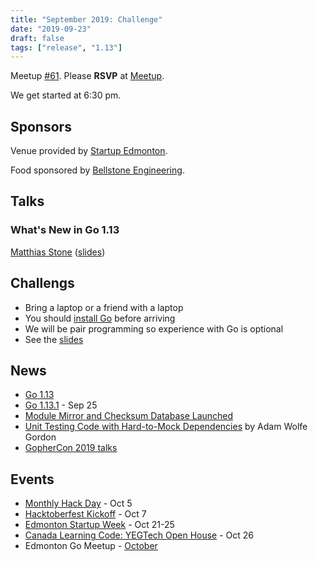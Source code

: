 ```yaml
---
title: "September 2019: Challenge"
date: "2019-09-23"
draft: false
tags: ["release", "1.13"]
---
```

Meetup [#61](https://github.com/edmontongo/presentations/issues/102). Please **RSVP** at [Meetup](https://www.meetup.com/startupedmonton/events/bclwwpyzmbfc/).

We get started at 6:30 pm.

## Sponsors

Venue provided by [Startup Edmonton](https://www.startupedmonton.com/).

Food sponsored by [Bellstone Engineering](https://bellstone.ca/).

## Talks

### What's New in Go 1.13

[Matthias Stone](https://github.com/matthias-stone) ([slides](https://talks.godoc.org/github.com/edmontongo/presentations/2019-09/go1.13.slide#1))

## Challengs

- Bring a laptop or a friend with a laptop
- You should [install Go](https://golang.org/doc/install) before arriving
- We will be pair programming so experience with Go is optional
- See the [slides](https://talks.godoc.org/github.com/edmontongo/presentations/2019-09/pizza-challenge/pizza.slide#1)

## News

- [Go 1.13](https://blog.golang.org/go1.13)
- [Go 1.13.1](https://groups.google.com/d/msg/golang-announce/7BsbaGsVTQ4/rNEvcwK3BgAJ) - Sep 25
- [Module Mirror and Checksum Database Launched](https://blog.golang.org/module-mirror-launch)
- [Unit Testing Code with Hard-to-Mock Dependencies](https://www.youtube.com/watch?v=lRrqj0Jjh0M) by Adam Wolfe Gordon
- [GopherCon 2019 talks](https://www.youtube.com/playlist?list=PL2ntRZ1ySWBdDyspRTNBIKES1Y-P__59_)

## Events

- [Monthly Hack Day](https://www.meetup.com/startupedmonton/events/zzmphryznbhb/) - Oct 5
- [Hacktoberfest Kickoff](https://www.eventbrite.ca/e/hacktoberfest-yeg-2019-kickoff-tickets-73652983055) - Oct 7
- [Edmonton Startup Week](https://www.edmontonstartupweek.com/) - Oct 21-25
- [Canada Learning Code: YEGTech Open House](https://www.eventbrite.ca/e/ladies-learning-code-yegtech-open-house-for-all-ages-edmonton-registration-68207615815) - Oct 26
- Edmonton Go Meetup - [October](/meetup/2019-10/)
